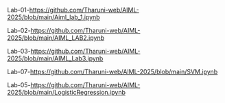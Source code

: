 Lab-01-https://github.com/Tharuni-web/AIML-2025/blob/main/Aiml_lab_1.ipynb

Lab-02-https://github.com/Tharuni-web/AIML-2025/blob/main/AIML_LAB2.ipynb

Lab-03-https://github.com/Tharuni-web/AIML-2025/blob/main/AIML_Lab3.ipynb

Lab-07-https://github.com/Tharuni-web/AIML-2025/blob/main/SVM.ipynb

Lab-05-https://github.com/Tharuni-web/AIML-2025/blob/main/LogisticRegression.ipynb

